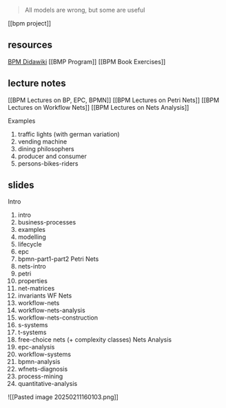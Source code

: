 > All models are wrong, but some are useful

[[bpm project]]

## resources
[BPM Didawiki](https://didawiki.di.unipi.it/doku.php/magistraleinformaticaeconomia/mpb/start)
[[BMP Program]]
[[BPM Book Exercises]]

## lecture notes
[[BPM Lectures on BP, EPC, BPMN]]
[[BPM Lectures on Petri Nets]]
[[BPM Lectures on Workflow Nets]]
[[BPM Lectures on Nets Analysis]]

Examples
1. traffic lights (with german variation)
2. vending machine
3. dining philosophers
4. producer and consumer
5. persons-bikes-riders

## slides
Intro
1. intro
2. business-processes
3. examples
4. modelling
5. lifecycle
6. epc
7. bpmn-part1-part2
Petri Nets
8. nets-intro
9. petri
10. properties
11. net-matrices
12. invariants
WF Nets
13. workflow-nets
14. workflow-nets-analysis
15. workflow-nets-construction
16. s-systems
17. t-systems
18. free-choice nets (+ complexity classes)
Nets Analysis
19. epc-analysis
20. workflow-systems
21. bpmn-analysis
22. wfnets-diagnosis
23. process-mining
24. quantitative-analysis

![[Pasted image 20250211160103.png]]









